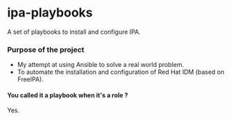 # ipa-playbooks
A set of playbooks to install and configure IPA. 
### Purpose of the project
* My attempt at using Ansible to solve a real world problem.
* To automate the installation and configuration of Red Hat IDM (based on FreeIPA).
#### You called it a playbook when it's a role ?
Yes.
